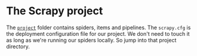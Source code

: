 # The Scrapy project

The [`project`](./project) folder contains spiders, items and pipelines. The `scrapy.cfg` is the deployment configuration file for
our project. We don't need to touch it as long as we're running our spiders locally. So jump into that project
 directory.